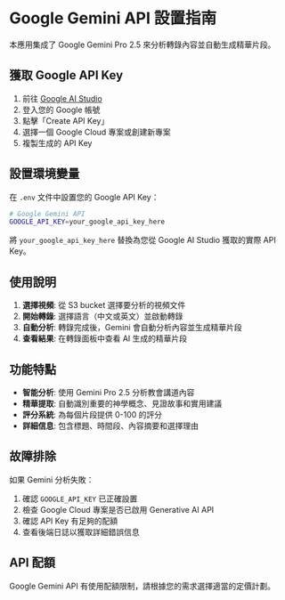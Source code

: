 # Google Gemini API 設置指南

本應用集成了 Google Gemini Pro 2.5 來分析轉錄內容並自動生成精華片段。

## 獲取 Google API Key

1. 前往 [Google AI Studio](https://makersuite.google.com/app/apikey)
2. 登入您的 Google 帳號
3. 點擊「Create API Key」
4. 選擇一個 Google Cloud 專案或創建新專案
5. 複製生成的 API Key

## 設置環境變量

在 `.env` 文件中設置您的 Google API Key：

```bash
# Google Gemini API
GOOGLE_API_KEY=your_google_api_key_here
```

將 `your_google_api_key_here` 替換為您從 Google AI Studio 獲取的實際 API Key。

## 使用說明

1. **選擇視頻**: 從 S3 bucket 選擇要分析的視頻文件
2. **開始轉錄**: 選擇語言（中文或英文）並啟動轉錄
3. **自動分析**: 轉錄完成後，Gemini 會自動分析內容並生成精華片段
4. **查看結果**: 在轉錄面板中查看 AI 生成的精華片段

## 功能特點

- **智能分析**: 使用 Gemini Pro 2.5 分析教會講道內容
- **精華提取**: 自動識別重要的神學概念、見證故事和實用建議
- **評分系統**: 為每個片段提供 0-100 的評分
- **詳細信息**: 包含標題、時間段、內容摘要和選擇理由

## 故障排除

如果 Gemini 分析失敗：

1. 確認 `GOOGLE_API_KEY` 已正確設置
2. 檢查 Google Cloud 專案是否已啟用 Generative AI API
3. 確認 API Key 有足夠的配額
4. 查看後端日誌以獲取詳細錯誤信息

## API 配額

Google Gemini API 有使用配額限制，請根據您的需求選擇適當的定價計劃。